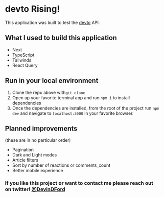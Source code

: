 # devto Rising!

This application was built to test the [devto](https://dev.to) API.

## What I used to build this application

- Next
- TypeScript
- Tailwinds
- React Query

## Run in your local environment

1. Clone the repo above with`git clone`
2. Open up your favorite terminal app and run `npm i` to install dependencies
3. Once the dependencies are installed, from the root of the project run `npm dev` and navigate to `localhost:3000` in your favorite browser.

## Planned improvements

(these are in no particular order)

- Pagination
- Dark and Light modes
- Article filters
- Sort by number of reactions or comments_count
- Better mobile experience

### If you like this project or want to contact me please reach out on twitter! [@DevinDFord](https://twitter.com/devindford)
